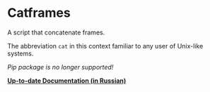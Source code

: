 Catframes
=========

A script that concatenate frames.

The abbreviation `cat` in this context familiar to any user of Unix-like systems.

*Pip package is no longer supported!*

**[Up-to-date Documentation (in Russian)](http://itustinov.ru/cona/latest/docs/html/catframes.html)**
